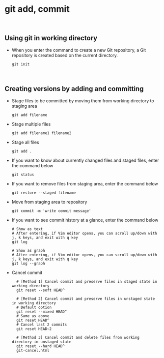 # git add, commit

<br/>

## Using git in working directory

- When you enter the command to create a new Git repository, a Git repository is created based on the current directory.

  ```shell
  git init
  ```

<br/>

## Creating versions by adding and committing

- Stage files to be committed by moving them from working directory to staging area

  ```shell
  git add filename
  ```

- Stage multiple files

  ```shell
  git add filename1 filename2
  ```

- Stage all files

  ```shell
  git add .
  ```

- If you want to know about currently changed files and staged files, enter the command below

  ```shell
  git status
  ```

- If you want to remove files from staging area, enter the command below

  ```shell
  git restore --staged filename
  ```

- Move from staging area to repository

  ```shell
  git commit -m 'write commit message'
  ```

- If you want to see commit history at a glance, enter the command below

  ```shell
  # Show as text
  # After entering, if Vim editor opens, you can scroll up/down with j, k keys, and exit with q key
  git log
  ```

  ```shell
  # Show as graph
  # After entering, if Vim editor opens, you can scroll up/down with j, k keys, and exit with q key
  git log --graph
  ```

- Cancel commit

  ```shell
    # [Method 1] Cancel commit and preserve files in staged state in working directory
    git reset --soft HEAD^

    # [Method 2] Cancel commit and preserve files in unstaged state in working directory
    # Default option
    git reset --mixed HEAD^
    # Same as above
    git reset HEAD^
    # Cancel last 2 commits
    git reset HEAD~2

    # [Method 3] Cancel commit and delete files from working directory in unstaged state
    git reset --hard HEAD^
    git-cancel.html
  ```
